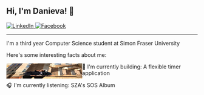 ## Hi, I'm Danieva! :love_you_gesture:
[
    ![LinkedIn](https://img.shields.io/badge/LinkedIn-0077B5?style=for-the-badge&logo=linkedin&logoColor=white)
](https://www.linkedin.com/in/danievaparaiso01/)
[
    ![Facebook](https://img.shields.io/badge/Facebook-1877F2?style=for-the-badge&logo=facebook&logoColor=white)
](https://www.facebook.com/danieva.paraiso)
___

I'm a third year Computer Science student at Simon Fraser University

Here's some interesting facts about me: 

<img src="gitpic.jpg" align="left" width="200" height="40">

:hammer: I'm currently building: A flexible timer application

:headphones: I'm currently listening: SZA's SOS Album 


